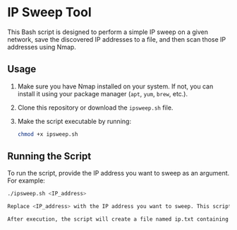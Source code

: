 # IP Sweep Tool

This Bash script is designed to perform a simple IP sweep on a given network, save the discovered IP addresses to a file, and then scan those IP addresses using Nmap.

## Usage

1. Make sure you have Nmap installed on your system. If not, you can install it using your package manager (`apt`, `yum`, `brew`, etc.).

2. Clone this repository or download the `ipsweep.sh` file.

3. Make the script executable by running:

   ```bash
   chmod +x ipsweep.sh

## Running the Script

To run the script, provide the IP address you want to sweep as an argument. For example:

  ```bash
  ./ipsweep.sh <IP_address>

Replace <IP_address> with the IP address you want to sweep. This script will sweep all IP addresses from 1 to 254 on the same network segment as the provided IP address.

After execution, the script will create a file named ip.txt containing the discovered IP addresses.

